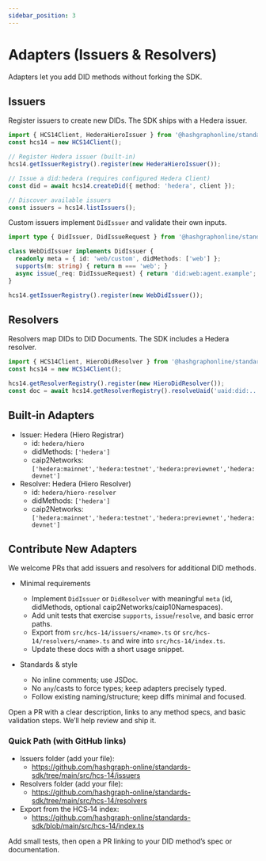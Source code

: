 ```yaml
---
sidebar_position: 3
---
```


# Adapters (Issuers & Resolvers)

Adapters let you add DID methods without forking the SDK.

## Issuers

Register issuers to create new DIDs. The SDK ships with a Hedera issuer.

```ts
import { HCS14Client, HederaHieroIssuer } from '@hashgraphonline/standards-sdk';
const hcs14 = new HCS14Client();

// Register Hedera issuer (built‑in)
hcs14.getIssuerRegistry().register(new HederaHieroIssuer());

// Issue a did:hedera (requires configured Hedera Client)
const did = await hcs14.createDid({ method: 'hedera', client });

// Discover available issuers
const issuers = hcs14.listIssuers();
```

Custom issuers implement `DidIssuer` and validate their own inputs.

```ts
import type { DidIssuer, DidIssueRequest } from '@hashgraphonline/standards-sdk';

class WebDidIssuer implements DidIssuer {
  readonly meta = { id: 'web/custom', didMethods: ['web'] };
  supports(m: string) { return m === 'web'; }
  async issue(_req: DidIssueRequest) { return 'did:web:agent.example'; }
}

hcs14.getIssuerRegistry().register(new WebDidIssuer());
```

## Resolvers

Resolvers map DIDs to DID Documents. The SDK includes a Hedera resolver.

```ts
import { HCS14Client, HieroDidResolver } from '@hashgraphonline/standards-sdk';
const hcs14 = new HCS14Client();

hcs14.getResolverRegistry().register(new HieroDidResolver());
const doc = await hcs14.getResolverRegistry().resolveUaid('uaid:did:...');
```

## Built‑in Adapters

- Issuer: Hedera (Hiero Registrar)
  - id: `hedera/hiero`
  - didMethods: `['hedera']`
  - caip2Networks: `['hedera:mainnet','hedera:testnet','hedera:previewnet','hedera:devnet']`
- Resolver: Hedera (Hiero Resolver)
  - id: `hedera/hiero-resolver`
  - didMethods: `['hedera']`
  - caip2Networks: `['hedera:mainnet','hedera:testnet','hedera:previewnet','hedera:devnet']`

## Contribute New Adapters

We welcome PRs that add issuers and resolvers for additional DID methods.

- Minimal requirements
  - Implement `DidIssuer` or `DidResolver` with meaningful `meta` (id, didMethods, optional caip2Networks/caip10Namespaces).
  - Add unit tests that exercise `supports`, `issue`/`resolve`, and basic error paths.
  - Export from `src/hcs-14/issuers/<name>.ts` or `src/hcs-14/resolvers/<name>.ts` and wire into `src/hcs-14/index.ts`.
  - Update these docs with a short usage snippet.

- Standards & style
  - No inline comments; use JSDoc.
  - No `any`/casts to force types; keep adapters precisely typed.
  - Follow existing naming/structure; keep diffs minimal and focused.

Open a PR with a clear description, links to any method specs, and basic validation steps. We’ll help review and ship it.

### Quick Path (with GitHub links)

- Issuers folder (add your file):
  - https://github.com/hashgraph-online/standards-sdk/tree/main/src/hcs-14/issuers
- Resolvers folder (add your file):
  - https://github.com/hashgraph-online/standards-sdk/tree/main/src/hcs-14/resolvers
- Export from the HCS‑14 index:
  - https://github.com/hashgraph-online/standards-sdk/blob/main/src/hcs-14/index.ts

Add small tests, then open a PR linking to your DID method’s spec or documentation.
